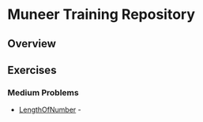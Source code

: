 # Muneer Training Repository

## Overview


## Exercises
### Medium Problems
- [LengthOfNumber](https://edabit.com/challenge/2zKetgAJp4WRFXiDT) -